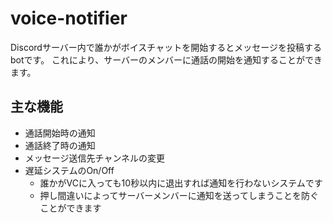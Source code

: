 # voice-notifier

Discordサーバー内で誰かがボイスチャットを開始するとメッセージを投稿するbotです。
これにより、サーバーのメンバーに通話の開始を通知することができます。

## 主な機能

- 通話開始時の通知
- 通話終了時の通知
- メッセージ送信先チャンネルの変更
- 遅延システムのOn/Off
  - 誰かがVCに入っても10秒以内に退出すれば通知を行わないシステムです
  - 押し間違いによってサーバーメンバーに通知を送ってしまうことを防ぐことができます
